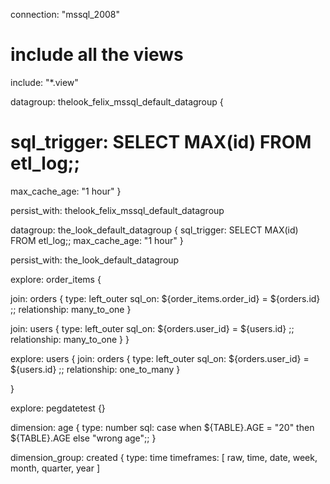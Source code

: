 connection: "mssql_2008"

# include all the views
include: "*.view"

datagroup: thelook_felix_mssql_default_datagroup {
  # sql_trigger: SELECT MAX(id) FROM etl_log;;
  max_cache_age: "1 hour"
}

persist_with: thelook_felix_mssql_default_datagroup

datagroup: the_look_default_datagroup {
  sql_trigger: SELECT MAX(id) FROM etl_log;;
  max_cache_age: "1 hour"
}

persist_with: the_look_default_datagroup

explore: order_items {

  join: orders {
    type: left_outer
    sql_on: ${order_items.order_id} = ${orders.id} ;;
    relationship: many_to_one
  }

  join: users {
    type: left_outer
    sql_on: ${orders.user_id} = ${users.id} ;;
    relationship: many_to_one
  }
}



explore: users {
  join: orders {
    type:  left_outer
    sql_on: ${orders.user_id} = ${users.id} ;;
    relationship: one_to_many
  }

}

explore: pegdatetest {}



dimension: age {
    type: number
    sql: case when ${TABLE}.AGE = "20" then ${TABLE}.AGE
      else "wrong age";;
  }
  
  dimension_group: created {
    type: time
    timeframes: [
      raw,
      time,
      date,
      week,
      month,
      quarter,
      year
    ]
